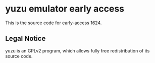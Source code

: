 yuzu emulator early access
=============

This is the source code for early-access 1624.

## Legal Notice

yuzu is an GPLv2 program, which allows fully free redistribution of its source code.